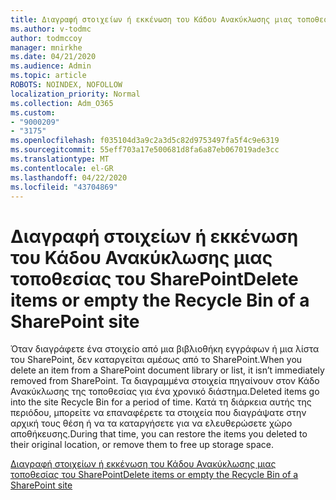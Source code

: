```yaml
---
title: Διαγραφή στοιχείων ή εκκένωση του Κάδου Ανακύκλωσης μιας τοποθεσίας του SharePoint
ms.author: v-todmc
author: todmccoy
manager: mnirkhe
ms.date: 04/21/2020
ms.audience: Admin
ms.topic: article
ROBOTS: NOINDEX, NOFOLLOW
localization_priority: Normal
ms.collection: Adm_O365
ms.custom:
- "9000209"
- "3175"
ms.openlocfilehash: f035104d3a9c2a3d5c82d9753497fa5f4c9e6319
ms.sourcegitcommit: 55eff703a17e500681d8fa6a87eb067019ade3cc
ms.translationtype: MT
ms.contentlocale: el-GR
ms.lasthandoff: 04/22/2020
ms.locfileid: "43704869"
---
```

# <a name="delete-items-or-empty-the-recycle-bin-of-a-sharepoint-site"></a><span data-ttu-id="9fec8-102">Διαγραφή στοιχείων ή εκκένωση του Κάδου Ανακύκλωσης μιας τοποθεσίας του SharePoint</span><span class="sxs-lookup"><span data-stu-id="9fec8-102">Delete items or empty the Recycle Bin of a SharePoint site</span></span> 

<span data-ttu-id="9fec8-103">Όταν διαγράφετε ένα στοιχείο από μια βιβλιοθήκη εγγράφων ή μια λίστα του SharePoint, δεν καταργείται αμέσως από το SharePoint.</span><span class="sxs-lookup"><span data-stu-id="9fec8-103">When you delete an item from a SharePoint document library or list, it isn’t immediately removed from SharePoint.</span></span> <span data-ttu-id="9fec8-104">Τα διαγραμμένα στοιχεία πηγαίνουν στον Κάδο Ανακύκλωσης της τοποθεσίας για ένα χρονικό διάστημα.</span><span class="sxs-lookup"><span data-stu-id="9fec8-104">Deleted items go into the site Recycle Bin for a period of time.</span></span> <span data-ttu-id="9fec8-105">Κατά τη διάρκεια αυτής της περιόδου, μπορείτε να επαναφέρετε τα στοιχεία που διαγράψατε στην αρχική τους θέση ή να τα καταργήσετε για να ελευθερώσετε χώρο αποθήκευσης.</span><span class="sxs-lookup"><span data-stu-id="9fec8-105">During that time, you can restore the items you deleted to their original location, or remove them to free up storage space.</span></span>

[<span data-ttu-id="9fec8-106">Διαγραφή στοιχείων ή εκκένωση του Κάδου Ανακύκλωσης μιας τοποθεσίας του SharePoint</span><span class="sxs-lookup"><span data-stu-id="9fec8-106">Delete items or empty the Recycle Bin of a SharePoint site</span></span>](https://support.office.com/article/2e713599-d13e-40d6-96dc-66f0a366f74e)